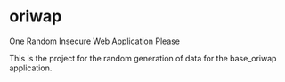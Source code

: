 # oriwap
One Random Insecure Web Application Please

This is the project for the random generation of data for the base_oriwap application.
